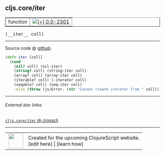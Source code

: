 ## cljs.core/iter



 <table border="1">
<tr>
<td>function</td>
<td><a href="https://github.com/cljsinfo/cljs-api-docs/tree/0.0-2301"><img valign="middle" alt="[+] 0.0-2301" title="Added in 0.0-2301" src="https://img.shields.io/badge/+-0.0--2301-lightgrey.svg"></a> </td>
</tr>
</table>


 <samp>
(__iter__ coll)<br>
</samp>

---







Source code @ [github](https://github.com/clojure/clojurescript/blob/r2985/src/cljs/cljs/core.cljs#L3120-L3127):

```clj
(defn iter [coll]
  (cond
    (nil? coll) (nil-iter)
    (string? coll) (string-iter coll)
    (array? coll) (array-iter coll)
    (iterable? coll) (-iterator coll)
    (seqable? coll) (seq-iter coll)
    :else (throw (js/Error. (str "Cannot create iterator from " coll)))))
```

<!--
Repo - tag - source tree - lines:

 <pre>
clojurescript @ r2985
└── src
    └── cljs
        └── cljs
            └── <ins>[core.cljs:3120-3127](https://github.com/clojure/clojurescript/blob/r2985/src/cljs/cljs/core.cljs#L3120-L3127)</ins>
</pre>

-->

---



###### External doc links:

[`cljs.core/iter` @ crossclj](http://crossclj.info/fun/cljs.core.cljs/iter.html)<br>

---

 <table>
<tr><td>
<img valign="middle" align="right" width="48px" src="http://i.imgur.com/Hi20huC.png">
</td><td>
Created for the upcoming ClojureScript website.<br>
[edit here] | [learn how]
</td></tr></table>

[edit here]:https://github.com/cljsinfo/cljs-api-docs/blob/master/cljsdoc/cljs.core/iter.cljsdoc
[learn how]:https://github.com/cljsinfo/cljs-api-docs/wiki/cljsdoc-files

<!--

This information was too distracting to show to readers, but I'll leave it
commented here since it is helpful to:

- pretty-print the data used to generate this document
- and show how to retrieve that data



The API data for this symbol:

```clj
{:ns "cljs.core",
 :name "iter",
 :type "function",
 :signature ["[coll]"],
 :source {:code "(defn iter [coll]\n  (cond\n    (nil? coll) (nil-iter)\n    (string? coll) (string-iter coll)\n    (array? coll) (array-iter coll)\n    (iterable? coll) (-iterator coll)\n    (seqable? coll) (seq-iter coll)\n    :else (throw (js/Error. (str \"Cannot create iterator from \" coll)))))",
          :title "Source code",
          :repo "clojurescript",
          :tag "r2985",
          :filename "src/cljs/cljs/core.cljs",
          :lines [3120 3127]},
 :full-name "cljs.core/iter",
 :full-name-encode "cljs.core/iter",
 :history [["+" "0.0-2301"]]}

```

Retrieve the API data for this symbol:

```clj
;; from Clojure REPL
(require '[clojure.edn :as edn])
(-> (slurp "https://raw.githubusercontent.com/cljsinfo/cljs-api-docs/catalog/cljs-api.edn")
    (edn/read-string)
    (get-in [:symbols "cljs.core/iter"]))
```

-->
